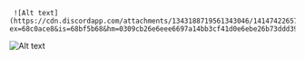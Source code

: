      ![Alt text](https://cdn.discordapp.com/attachments/1343188719561343046/1414742265703694446/a5hxeq.gif?ex=68c0ace8&is=68bf5b68&hm=0309cb26e6eee6697a14bb3cf41d0e6ebe26b73ddd397ec751f976836bcfcc04&>) 
  
![Alt text](https://cdn.discordapp.com/attachments/1343188719561343046/1414829293560660149/Untitled739_20250908222605.png?ex=68c0fdf5&is=68bfac75&hm=fe0137e9c88c0f191e8fa52addc932f55b863a4e6e1ccaf8ed6a5d9161f84e45&)
